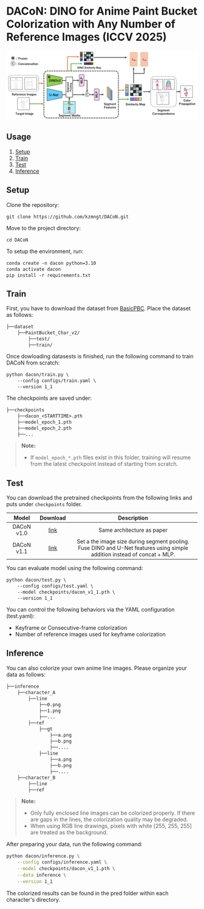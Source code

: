 # DACoN: DINO for Anime Paint Bucket Colorization with Any Number of Reference Images (ICCV 2025)
<!--
[Paper Link](https://arxiv.org/pdf/????.????)
-->

<img src="assets/architecture.png" width="800px"/>

## Usage

1. [Setup](#setup)
2. [Train](#train)
3. [Test](#test)
4. [Inference](#inference)


## Setup

Clone the repository:

```
git clone https://github.com/kzmngt/DACoN.git
```

Move to the project directory:

```
cd DACoN
```

To setup the environment, run:

```
conda create -n dacon python=3.10
conda activate dacon
pip install -r requirements.txt
```

## Train

First, you have to download the dataset from [BasicPBC](https://github.com/ykdai/BasicPBC).
Place the dataset as follows:
```
├──dataset
    ├──PaintBucket_Char_v2/
        ├──test/
        ├──train/
```

Once dowloading datasests is finished, run the following command to train DACoN from scratch:

```
python dacon/train.py \
    --config configs/train.yaml \
    --version 1_1
```

The checkpoints are saved under:
```
├──checkpoints
    ├──dacon_<STARTTIME>.pth
    ├──model_epoch_1.pth
    ├──model_epoch_2.pth
    ├──...
```
> **Note:**  
> - If `model_epoch_*.pth` files exist in this folder, training will resume from the latest checkpoint instead of starting from scratch.

## Test

You can download the pretrained checkpoints from the following links and puts under `checkpoints` folder.

|   Model    |   Download  |                                  Description                                                    |
| :--------: | :---------: | :---------------------------------------------------------------------------------------------: |
| DACoN v1.0 | [link](https://drive.google.com/file/d/1VvgLFwas_LcawrWh274BEpw2P_euOg3a/view?usp=sharing) |                                 Same architecture as paper                                      |
| DACoN v1.1 | [link](https://drive.google.com/file/d/1KJ77-aFDePmsJ6LDicJgM4pyGjagu6aI/view?usp=sharing) | Set a the image size during segment pooling.<br>Fuse DINO and U-Net features using simple addition instead of concat + MLP. |

You can evaluate model using the following command:

```
python dacon/test.py \
    --config configs/test.yaml \
    --model checkpoints/dacon_v1_1.pth \
    --version 1_1
```

You can control the following behaviors via the YAML configuration (test.yaml):

- Keyframe or Consecutive-frame colorization
- Number of reference images used for keyframe colorization

## Inference

You can also colorize your own anime line images. 
Please organize your data as follows:

```
├──inference
    ├──character_A
    	├──line
            ├──0.png	
            ├──1.png	
            ├──...	
    	├──ref
            ├──gt
            	├──a.png
            	├──b.png
            	├──....
            ├──line
            	├──a.png
            	├──b.png
            	├──....
    ├──character_B
    	├──line
    	├──ref
```

> **Note:**
> - Only fully enclosed line images can be colorized properly. If there are gaps in the lines, the colorization quality may be degraded.
> - When using RGB line drawings, pixels with white [255, 255, 255] are treated as the background.


After preparing your data, run the following command:

```bash
python dacon/inference.py \
    --config configs/inference.yaml \
    --model checkpoints/dacon_v1_1.pth \
    --data inference \
    --version 1_1
```

The colorized results can be found in the pred folder within each character's directory.

<!--
## Citation
If you find this work useful, please cite our paper:
```
@article{nagata2025dacon,
  title		={DACoN: DINO for Anime Paint Bucket Colorization with Any Number of Reference Images},
  author	={Kazuma, Nagata and Noashi, Kaneko},
  journal	={arXiv preprint arXiv:????.????},
  year		={2025}
}
```
-->

